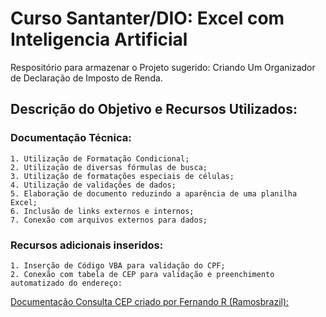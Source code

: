 
# Curso Santanter/DIO: Excel com Inteligencia Artificial

Respositório para armazenar o Projeto sugerido: Criando Um Organizador de Declaração de Imposto de Renda.

## Descrição do Objetivo e Recursos Utilizados:
### Documentação Técnica:

    1. Utilização de Formatação Condicional;
    2. Utilização de diversas fórmulas de busca;
    3. Utilização de formatações especiais de células;
    4. Utilização de validações de dados;
    5. Elaboração de documento reduzindo a aparência de uma planilha Excel;
    6. Inclusão de links externos e internos;
    7. Conexão com arquivos externos para dados;

### Recursos adicionais inseridos:
    1. Inserção de Código VBA para validação do CPF;
    2. Conexão com tabela de CEP para validação e preenchimento automatizado do endereço:

[Documentação Consulta CEP criado por Fernando R (Ramosbrazil): ](https://github.com/ramosbrazil/CEP-de-todos-os-estados-Brasileiros---Brazilian-ZIP-CODE/blob/master/brasil_all_ceps.csv
)
